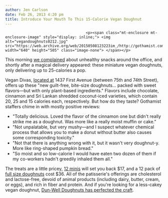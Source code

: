 ```yaml
---
author: Jen Carlson
date: Feb 26, 2013 4:20 pm
title: Introduce Your Mouth To This 15-Calorie Vegan Doughnut
---
```


	
										<p><span class="mt-enclosure mt-enclosure-image" style="display: inline;"> <img alt="vegandoughnuts0212.jpg" src="https://web.archive.org/web/20150508123223im_/http://gothamist.com/attachments/arts_jen/vegandoughnuts0212.jpg" width="640" height="505" class="image-none"> </span></p>

<p>This morning <a href="https://web.archive.org/web/20150508123223/http://gothamist.com/2013/02/26/is_your_office_filled_with_unhealth.php">we complained</a> about unhealthy snacks around the office, and shortly after a magical delivery appeared: these miniature vegan doughnuts, only delivering up to 25-calories a pop.</p>

<p>Vegan Divas, <a href="https://web.archive.org/web/20150508123223/http://www.thevegandivas.com/shopping/where-to-find.htm">located at</a> 1437 First Avenue (between 75th and 74th Street), offers up these &quot;new guilt-free, bite-size doughnuts... packed with sweet flavors&#x2014;but with only plant-based ingredients.&quot; Flavors include chocolate, cinnamon and Sri Lankan shredded coconut-iced varieties, which contain 20, 25 and 15 calories each, respectively. But how do they taste? Gothamist staffers chime in with mostly positive reviews:</p><ul><li>&quot;Totally delicious. Loved the flavor of the cinnamon one but didn&apos;t really strike me as a doughnut. Was more like a really moist muffin or cake.&quot;<br>
</li><li>&quot;Not unpalatable, but very mushy&#x2014;and I suspect whatever chemical process that allows you to make a donut without butter also causes some corresponding toxicity.&quot;<br>
</li><li>&quot;Not that there is anything wrong with it, but it wasn&apos;t very doughnut-y. More like ring-shaped pumpkin bread.&quot;<br>
</li><li>&quot;So moist and so low-calorie I would have eaten two dozen of them if my co-workers hadn&apos;t greedily inhaled them all.&quot;</li></ul>The treats are a little pricey, <a href="https://web.archive.org/web/20150508123223/http://vegandivasnyc.com/assorted-mini-doughnuts-box.aspx">12 minis</a> will set you back $17, and a 12 pack of <a href="https://web.archive.org/web/20150508123223/http://vegandivasnyc.com/doughnuts.aspx">full size doughnuts</a> cost $36. All of the patisserie&apos;s offerings are cholesterol and lactose-free, devoid of animal products (including dairy, butter, cream, or eggs), and rich in fiber and protein. And if you&apos;re looking for a less-cakey vegan doughnut, <a href="https://web.archive.org/web/20150508123223/http://gothamist.com/2011/12/06/dun-well_doughnuts_opens_today.php">Dun-Well Doughnuts has perfected the craft</a>.<p></p>					
										
									
				